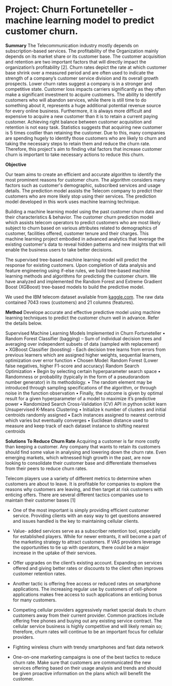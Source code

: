 # Project: Churn Fortuneteller - machine learning model to predict customer churn.


**Summary**
The Telecommunication industry mostly depends on subscription-based services. The profitability of the Organization mainly depends on its market share or its customer base. The customer acquisition and retention are two important factors that will directly impact the organization’s profitability [2]. 
Churn rates depict the rate at which customer base shrink over a measured period and are often used to indicate the strength of a company’s customer service division and its overall growth prospects. Lower churn rates suggest a company is in a stronger and competitive state. Customer loss impacts carriers significantly as they often make a significant investment to acquire customers. The ability to identify customers who will abandon services, while there is still time to do something about it, represents a huge additional potential revenue source for every online business. Furthermore, it is always more difficult and expensive to acquire a new customer than it is to retain a current paying customer.
Achieving right balance between customer acquisition and retention is not easy task. Statistics suggests that acquiring new customer is 5 times costlier than retaining the customer. Due to this, many companies are spending hugely to identify those customers who are likely to churn and taking the necessary steps to retain them and reduce the churn rate. Therefore, this project's aim to finding vital factors that increase customer churn is important to take necessary actions to reduce this churn.

**Objective**




Our team aims to create an efficient and accurate algorithm to identify the most prominent reasons for customer churn. The algorithm considers many factors such as customer's demographic, subscribed services and usage details. The prediction model assists the Telecom company to predict their customers who are more likely stop using their services. The prediction model developed in this work uses machine learning technique.

Building a machine learning model using the past customer churn data and their characteristics & behavior. The customer churn prediction model which assists telecom operators to predict customers who are most likely subject to churn based on various attributes related to demographics of customer, facilities offered, customer tenure and their charges. This machine learning project embodied in advanced analytics that leverage the existing customer's data to reveal hidden patterns and new insights that will enable the business users to take better decisions.

The supervised tree-based machine learning model will predict the response for existing customers. Upon completion of data analysis and feature engineering using if-else rules, we build tree-based machine learning methods and algorithms for predicting the customer churn. We have analyzed and implemented the Random Forest and Extreme Gradient Boost (XGBoost) tree-based models to build the predictive model. 

We used the IBM telecom dataset available from [kaggle.com](https://www.kaggle.com/blastchar/telco-customer-churn). The raw data contained 7043 rows (customers) and 21 columns (features). 


**Method**
Develope accurate and effective predictive model using machine learning techniques to predict the customer churn well in advance. Refer the details below.

Supervised Machine Learning Models Implemented in Churn Fortuneteller
•	Random Forest Classifier (bagging) – Sum of individual decision trees and averaging over independent subsets of data (sampled with replacement) <br>
•	XGBoost Classifier (boosting) - Each decision tree learns from errors from previous learners which are assigned higher weights, sequential learners, optimization over error function
•	Chosen Model: Random Forest (Lower false negatives, higher F1-score and accuracy)
Random Search Optimization 
•	Begin by selecting certain hyperparameter search space
•	Randomness or probability (typically in the form of a pseudorandom number generator) in its methodology. 
•	The random element may be introduced through sampling specifications of the algorithm, or through noise in the function observation
•	Finally, the outcome is given by optimal result for a given hyperparameter of a model to maximize it’s predictive power
•	Randomized Search Cross-Validation (CV) API in python scikit learn
Unsupervised K-Means Clustering
•	Initialize k number of clusters and initial centroids randomly assigned
•	Each instances assigned to nearest centroid which varies but eventually converges 
•	Euclidean distance used to measure and keep track of each dataset instance to shifting nearest centroids


**Solutions To Reduce Churn Rate**
Acquiring a customer is far more costly than keeping a customer. Any company that wants to retain its customers should find some value in analysing and lowering down the churn rate. Even emerging markets, which witnessed high growth in the past, are now looking to consolidate their customer base and differentiate themselves from their peers to reduce churn rates.

Telecom players use a variety of different metrics to determine when customers are about to leave. It is profitable for companies to explore the reasons why customers are leaving, and then target at risk customers with enticing offers. There are several different tactics companies use to maintain their customer bases [1]
- One of the most important is simply providing efficient customer service. Providing clients with an easy way to get questions answered and issues handled is the key to maintaining cellular clients.

- Value- added services serve as a subscriber retention tool, especially for established players. While for newer entrants, it will become a part of the marketing strategy to attract customers. If VAS providers leverage the opportunities to tie up with operators, there could be a major increase in the uptake of their services.

- Offer upgrades on the client’s existing account. Expanding on services offered and giving better rates or discounts to the client often improves customer retention rates.

- Another tactic is offering free access or reduced rates on smartphone applications. The increasing regular use by customers of cell-phone applications makes free access to such applications an enticing bonus for many customers.

- Competing cellular providers aggressively market special deals to churn customers away from their current provider. Common practices include offering free phones and buying out any existing service contract. The cellular service business is highly competitive and will likely remain so; therefore, churn rates will continue to be an important focus for cellular providers.

- Fighting wireless churn with trendy smartphones and fast data network

- One-on-one marketing campaigns is one of the best tactics to reduce churn rate. Make sure that customers are communicated the new services offering based on their usage analysis and trends and should be given proactive information on the plans which will benefit the customer.
